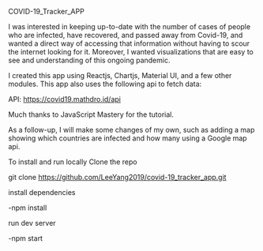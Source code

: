 COVID-19_Tracker_APP

I was interested in keeping up-to-date with the number of cases of people who are infected, have recovered, and passed away from Covid-19, and wanted a direct way of accessing that information without having to scour the internet looking for it. Moreover, I wanted visualizations that are easy to see and understanding of this ongoing pandemic. 

I created this app using Reactjs, Chartjs, Material UI, and a few other modules. This app also uses the following api to fetch data:

API: https://covid19.mathdro.id/api

Much thanks to JavaScript Mastery for the tutorial.

As a follow-up, I will make some changes of my own, such as adding a map showing which countries are infected and how many using a Google map api.

To install and run locally
Clone the repo

git clone https://github.com/LeeYang2019/covid-19_tracker_app.git

install dependencies

-npm install

run dev server

-npm start
